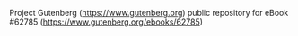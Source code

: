 Project Gutenberg (https://www.gutenberg.org) public repository for
eBook #62785 (https://www.gutenberg.org/ebooks/62785)
